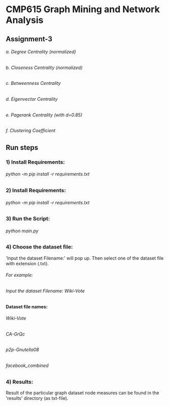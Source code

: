 # CMP615 Graph Mining and Network Analysis
## Assignment-3

###### a. Degree Centrality (normalized)
###### b. Closeness Centrality (normalized)
###### c. Betweenness Centrality
###### d. Eigenvector Centrality
###### e. Pagerank Centrality (with d=0.85)
###### f. Clustering Coefficient

## Run steps 
### 1) Install Requirements: 
###### python -m pip install -r requirements.txt

### 2) Install Requirements: 
###### python -m pip install -r requirements.txt

### 3) Run the Script:
###### python main.py

### 4) Choose the dataset file: 
'Input the dataset Filename:' will pop up. Then select one of the dataset file with extension (.txt).

###### For example: 
###### Input the dataset Filename: Wiki-Vote

#### Dataset file names:
###### Wiki-Vote
###### CA-GrQc
###### p2p-Gnutella08
###### facebook_combined


### 4) Results:
Result of the particular graph dataset node measures can be found in the 'results' directory (as txt-file).
